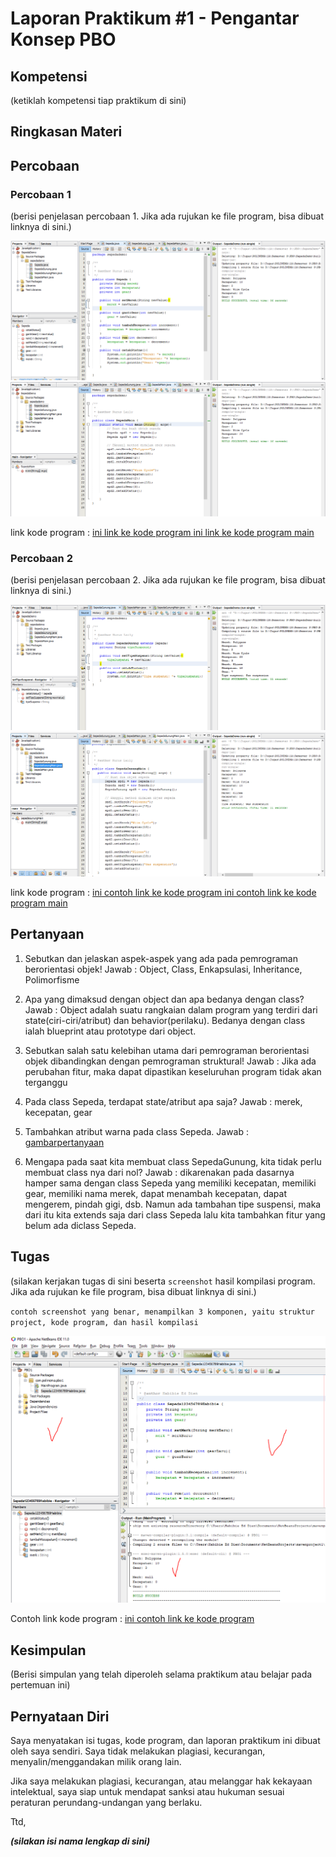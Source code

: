 # Laporan Praktikum #1 - Pengantar Konsep PBO

## Kompetensi

(ketiklah kompetensi tiap praktikum di sini)

## Ringkasan Materi



## Percobaan

### Percobaan 1

(berisi penjelasan percobaan 1. Jika ada rujukan ke file program, bisa dibuat linknya di sini.)

![percobaan1](img/1.PNG)![percobaan1](img/2.PNG)

link kode program : [ini link ke kode program ](../../src/1_Pengantar_Konsep_PBO/Sepeda.java)[ini link ke kode program main](../../src/1_Pengantar_Konsep_PBO/SepedaMain.java)

### Percobaan 2

(berisi penjelasan percobaan 2. Jika ada rujukan ke file program, bisa dibuat linknya di sini.)

![percobaan2](img/3a.PNG)![percobaan2](img/3.PNG)

link kode program : [ini contoh link ke kode program ](../../src/1_Pengantar_Konsep_PBO/SepedaGunung.java)[ini contoh link ke kode program main](../../src/1_Pengantar_Konsep_PBO/SepedaGunungMain.java)

## Pertanyaan

1.	Sebutkan dan jelaskan aspek-aspek yang ada pada pemrograman berorientasi objek!
Jawab : Object, Class, Enkapsulasi, Inheritance, Polimorfisme

2.	Apa yang dimaksud dengan object dan apa bedanya dengan class?
Jawab : Object adalah suatu rangkaian dalam program yang terdiri dari state(ciri-ciri/atribut) dan behavior(perilaku). Bedanya dengan class ialah blueprint atau prototype dari object.

3.	Sebutkan salah satu kelebihan utama dari pemrograman berorientasi objek dibandingkan dengan pemrograman struktural!
Jawab : Jika ada perubahan fitur, maka dapat dipastikan keseluruhan program tidak akan terganggu

4.	Pada class Sepeda, terdapat state/atribut apa saja?
Jawab : merek, kecepatan, gear

5.	Tambahkan atribut warna pada class Sepeda.
Jawab : [gambarpertanyaan](img/4.PNG)

6.	Mengapa pada saat kita membuat class SepedaGunung, kita tidak perlu membuat class nya dari nol?
Jawab : dikarenakan pada dasarnya hamper sama dengan class Sepeda yang memiliki kecepatan, memiliki gear, memiliki nama merek, dapat menambah kecepatan, dapat mengerem, pindah gigi, dsb. Namun ada tambahan tipe suspensi, maka dari itu kita extends saja dari class Sepeda lalu kita tambahkan fitur yang belum ada diclass Sepeda.

## Tugas

(silakan kerjakan tugas di sini beserta `screenshot` hasil kompilasi program. Jika ada rujukan ke file program, bisa dibuat linknya di sini.)

`contoh screenshot yang benar, menampilkan 3 komponen, yaitu struktur project, kode program, dan hasil kompilasi`

![contoh screenshot](img/contoh-schot1.PNG)

Contoh link kode program : [ini contoh link ke kode program](../../src/1_Pengantar_Konsep_PBO/Contoh12345Habibie.java)

## Kesimpulan

(Berisi simpulan yang telah diperoleh selama praktikum atau belajar pada pertemuan ini)

## Pernyataan Diri

Saya menyatakan isi tugas, kode program, dan laporan praktikum ini dibuat oleh saya sendiri. Saya tidak melakukan plagiasi, kecurangan, menyalin/menggandakan milik orang lain.

Jika saya melakukan plagiasi, kecurangan, atau melanggar hak kekayaan intelektual, saya siap untuk mendapat sanksi atau hukuman sesuai peraturan perundang-undangan yang berlaku.

Ttd,

***(silakan isi nama lengkap di sini)***